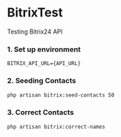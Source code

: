 # BitrixTest
Testing Bitrix24 API


### 1. Set up environment
```.env
BITRIX_API_URL={API_URL}
```

### 2. Seeding Contacts
```sh
php artisan bitrix:seed-contacts 50
```

### 3. Correct Contacts
```sh
php artisan bitrix:correct-names
```
